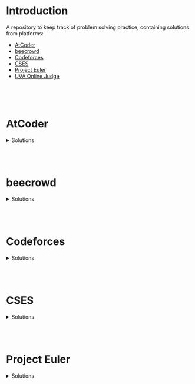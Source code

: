 # Introduction

A repository to keep track of problem solving practice, containing solutions from platforms:  


- [AtCoder](#atcoder)
- [beecrowd](#beecrowd)
- [Codeforces](#codeforces)
- [CSES](#cses)
- [Project Euler](#project-euler)
- [UVA Online Judge](#uva-online-judge)
</br>
</br>
</br>

# AtCoder

<details>
<Summary> Solutions </Summary>
</br>

<!---
|  | []() | [C++ (GCC 9.2.1)](./atcoder/.cpp) | `*00` |
    --->

| #   | Title   | Solution   | Points |
|:---:| :------ | :--------: |:-----:|
| 30 | [D - AABCC](https://atcoder.jp/contests/abc300/tasks/abc300_d) | [C++ (GCC 9.2.1)](./atcoder/abc300/D.cpp) | `*400` |
| 29 | [C - Cross](https://atcoder.jp/contests/abc300/tasks/abc300_c) | [C++ (GCC 9.2.1)](./atcoder/abc300/C.cpp) | `*300` |
| 28 | [B - Same Map in the RPG World](https://atcoder.jp/contests/abc300/tasks/abc300_b) | [C++ (GCC 9.2.1)](./atcoder/abc300/B.cpp) | `*200` |
| 27 | [A - N-choice question](https://atcoder.jp/contests/abc300/tasks/abc300_a) | [C++ (GCC 9.2.1)](./atcoder/abc300/A.cpp) | `*100` |
|  | [C - Good Sequence](https://atcoder.jp/contests/arc087/tasks/arc087_a) | [C++ (GCC 9.2.1)](./atcoder/.cpp) | `*300` |
|  | [B - Qualification Contest](https://atcoder.jp/contests/abc288/tasks/abc288_b) | [C++ (GCC 9.2.1)](./atcoder/.cpp) | `*200` |
|  | [A - Many A+B Problems](https://atcoder.jp/contests/abc288/tasks/abc288_a) | [C++ (GCC 9.2.1)](./atcoder/.cpp) | `*100` |
|  | [B - Postal Card](https://atcoder.jp/contests/abc287/tasks/abc287_b) | [C++ (GCC 9.2.1)](./atcoder/.cpp) | `*200` |
|  | [A - Majority](https://atcoder.jp/contests/abc287/tasks/abc287_a) | [C++ (GCC 9.2.1)](./atcoder/.cpp) | `*100` |
|  | [C - Squared Error](https://atcoder.jp/contests/abc194/tasks/abc194_c) | [C++ (GCC 9.2.1)](./atcoder/.cpp) | `*300` |
|  | [C - Unexpressed](https://atcoder.jp/contests/abc193/tasks/abc193_c) | [C++ (GCC 9.2.1)](./atcoder/.cpp) | `*300` |
|  | [C - Doubled](https://atcoder.jp/contests/abc196/tasks/abc196_c) | [C++ (GCC 9.2.1)](./atcoder/.cpp) | `*300` |
|  | [C - Long Sequence](https://atcoder.jp/contests/abc220/tasks/abc220_c) | [C++ (GCC 9.2.1)](./atcoder/.cpp) | `*300` |
|  | [B - Nuts](https://atcoder.jp/contests/abc204/tasks/abc204_b) | [C++ (GCC 9.2.1)](./atcoder/.cpp) | `*200` |
|  | [C - Swappable](https://atcoder.jp/contests/abc206/tasks/abc206_c) | [C++ (GCC 9.2.1)](./atcoder/.cpp) | `*300` |
|  | [B - Permutation Check](https://atcoder.jp/contests/abc205/tasks/abc205_b) | [C++ (GCC 9.2.1)](./atcoder/.cpp) | `*200` |
|  | [A - Find Multiple](https://atcoder.jp/contests/abc220/tasks/abc220_a) | [C++ (GCC 9.2.1)](./atcoder/.cpp) | `*100` |
|  | [D - Happy New Year 2023](https://atcoder.jp/contests/abc284/tasks/abc284_d) | [C++ (GCC 9.2.1)](./atcoder/.cpp) | `*400` |
|  | [B - Multi Test Cases](https://atcoder.jp/contests/abc284/tasks/abc284_b) | [C++ (GCC 9.2.1)](./atcoder/.cpp) | `*200` |
|  | [A - Sequence of Strings](https://atcoder.jp/contests/abc284/tasks/abc284_a) | [C++ (GCC 9.2.1)](./atcoder/.cpp) | `*100` |
|  | [C - String Delimiter](https://atcoder.jp/contests/abc282/tasks/abc282_c) | [C++ (GCC 9.2.1)](./atcoder/.cpp) | `*300` |
|  | [B - Let's Get a Perfect Score](https://atcoder.jp/contests/abc282/tasks/abc282_b) | [C++ (GCC 9.2.1)](./atcoder/.cpp) | `*200` |
|  | [A - Generalized ABC](https://atcoder.jp/contests/abc282/tasks/abc282_a) | [C++ (GCC 9.2.1)](./atcoder/.cpp) | `*100` |
|  | [B - LOOKUP](https://atcoder.jp/contests/abc279/tasks/abc279_b) | [C++ (GCC 9.2.1)](./atcoder/.cpp) | `*200` |
|  | [A - wwwvvvvvv](https://atcoder.jp/contests/abc279/tasks/abc279_a) | [C++ (GCC 9.2.1)](./atcoder/.cpp) | `*100` |
| 5 | [C - FF](https://atcoder.jp/contests/abc278/tasks/abc278_c) | [C++ (GCC 9.2.1)](./atcoder/abc278/C.cpp) | `*300` | 
| 4 | [B - Misjudge the Time](https://atcoder.jp/contests/abc278/tasks/abc278_b) | [C++ (GCC 9.2.1)](./atcoder/abc278/B.cpp) | `*200` |
| 3 | [A - Shift](https://atcoder.jp/contests/abc278/tasks/abc278_a) | [C++ (GCC 9.2.1)](./atcoder/abc278/A.cpp) | `*100` |
| 2 | [B - Playing Cards Validation](https://atcoder.jp/contests/abc277/tasks/abc277_b) | [C++ (GCC 9.2.1)](.atcoder/abc277/B.cpp) | `*200` |
| 1 | [A - ^{-1}](https://atcoder.jp/contests/abc277/tasks/abc277_a) | [C++ (GCC 9.2.1)](./atcoder/abc277/A.cpp) | `*100` |


</details>
</br>
</br>
</br>

# beecrowd

<details>
<Summary> Solutions </Summary>

| #   | Title   | Solution   | Submitted   |
|:---:| :------ | :--------: | :---------: |
| 1 | [](https://atcoder.jp/contests/abc/tasks/abc_) | [C++ (GCC 9.2.1)]() | |

<!---
| 1 | [](https://atcoder.jp/contests/abc/tasks/abc_) | [C++ (GCC 9.2.1)]() | |

1654 | [F - Sum Sum Max](https://atcoder.jp/contests/abc240/tasks/abc240_f) | [C++ (GCC 9.2.1)](./atcoder/abc240/F.cpp) | Mar/26/2022
    --->

</details>
</br>
</br>
</br>

# Codeforces

<details>
<Summary> Solutions </Summary>
</br>

<!---
|  | []() | [GNU C++17](./codeforces/) | `` |
    --->

| #   | Title   | Solution   | Tags |
|:---:| :------ | :--------: |:----:|
|  | [A - Almost Prime](https://codeforces.com/contest/26/problem/A) | [GNU C++17](./codeforces/) | `number theory` `*900` |
|  | [P13 - Lost rectangle](https://codeforces.com/group/yg7WhsFsAp/contest/419146/problem/P13) | [GNU C++17](./codeforces/) | `Gym` |
|  | [A - Cashier](https://codeforces.com/contest/1059/problem/A) | [GNU C++17](./codeforces/) | `implementation` `*1000` |
|  | [B - Petr and a Combination Lock](https://codeforces.com/contest/1097/problem/B) | [GNU C++17](./codeforces/) | `bitmasks` `brute force` `dp` `*1200` |
|  | [D - Same Differences](https://codeforces.com/contest/1520/problem/D) | [GNU C++17](./codeforces/) | `data structures` `hashing` `math` `*1200` |
|  | [A - Traveling Salesman Problem](https://codeforces.com/contest/1713/problem/A) | [GNU C++17](./codeforces/) | `geometry` `greedy` `implementation` `*800` |
|  | [A - TubeTube Feed](https://codeforces.com/contest/1822/problem/A) | [GNU C++17](./codeforces/) | `brute force` `implementation` `*800` |
|  | [C - Almost Increasing Subsequence](https://codeforces.com/contest/1818/problem/C) | [GNU C++17](./codeforces/) | `binary search` `dp` `greedy` `*1500` |
|  | [B - Indivisible](https://codeforces.com/contest/1818/problem/B) | [GNU C++17](./codeforces/) | `constructive algorithms` `*900` |
|  | [A - Politics](https://codeforces.com/contest/1818/problem/A) | [GNU C++17](./codeforces/) | `greedy` `implementation` `*800` |
|  | [A - Plus One on the Subset](https://codeforces.com/contest/1624/problem/A) | [GNU C++17](./codeforces/) | `math` `*800` |
|  | [C - Strongly Composite](https://codeforces.com/contest/1823/problem/C) | [GNU C++17](./codeforces/) | `greedy` `math` `number theory` `*1300` |
|  | [B - Sort with Step](https://codeforces.com/contest/1823/problem/B) | [GNU C++17](./codeforces/) | `brute force` `math` `sortings` `*900` |
|  | [A - A-characteristic](https://codeforces.com/contest/1823/problem/A) | [GNU C++17](./codeforces/) | `combinatorics` `constructive algorithms` `math` `*800` |
|  | [C - Wrong Addition](https://codeforces.com/contest/1619/problem/C) | [GNU C++17](./codeforces/) | `implementation` `*1200` |
|  | [D - Multiset](https://codeforces.com/contest/1354/problem/D) | [GNU C++17](./codeforces/) | `binary search` `data structures` `*1900` |
|  | [A - Greg and Array](https://codeforces.com/contest/295/problem/A) | [GNU C++17](./codeforces/) | `data structures` `implementation` `*1400` |
|  | [F1 - Guess the K-th Zero (Easy version)](https://codeforces.com/contest/1520/problem/F1) | [GNU C++17](./codeforces/) | `binary search` `interactive` `*1600` |
|  | [C - Cellular Network](https://codeforces.com/contest/702/problem/C) | [GNU C++17](./codeforces/) | `binary search` `implementation` `two pointers` `*1500` |
| * | [A - Is It a Cat?](https://codeforces.com/contest/1800/problem/A) | [GNU C++17](./codeforces/) | `implementation` `strings` '*00' |
|  | [B - Lost Numbers](https://codeforces.com/contest/1167/problem/B) | [GNU C++17](./codeforces/) | `brute force` `divide and conquer` `interactive` `math` `*1400` |
|  | [B - Asterisk-Minor Template](https://codeforces.com/contest/1796/problem/B) | [GNU C++17](./codeforces/) | `implementation` `strings` `*1000` |
|  | [A - Typical Interview Problem](https://codeforces.com/contest/1796/problem/A) | [GNU C++17](./codeforces/) | `brute force` `implementation` `strings` `*800` |
| * | [B - Equalize by Divide](https://codeforces.com/contest/1799/problem/B) | [GNU C++17](./codeforces/) | `brute force` `constructive algorithms` `greedy` `math` `*00` |
| * | [A - Recent Actions](https://codeforces.com/contest/1799/problem/A) | [GNU C++17](./codeforces/) | `data structures` `greedy` `implementation` `math` `*00` |
|  | [E - Binary Inversions](https://codeforces.com/contest/1760/problem/E) | [GNU C++17](./codeforces/) | `data structures` `greedy` `math` `*1100` |
|  | [B - Ideal Point](https://codeforces.com/contest/1795/problem/B) | [GNU C++17](./codeforces/) | `brute force` `geometry` `greedy` `*900` |
|  | [A - Two Towers](https://codeforces.com/contest/1795/problem/A) | [GNU C++17](./codeforces/) | `brute force` `implementation` `strings` `*800` |
|  | [C - Powers Of Two](https://codeforces.com/contest/1095/problem/C) | [GNU C++17](./codeforces/) | `bitmasks` `greedy` `*1400` |
|  | [D - Challenging Valleys](https://codeforces.com/contest/1760/problem/D) | [GNU C++17](./codeforces/) | `implementation` `two pointers` `*1000` |
|  | [B - BAN BAN](https://codeforces.com/contest/1747/problem/B) | [GNU C++17](./codeforces/) | `constructive algorithms` `*900` |
|  | [D - Coprime](https://codeforces.com/contest/1742/problem/D) | [GNU C++17](./codeforces/) | `brute force` `greedy` `number theory` `*1100` |
|  | [A - Tom Riddle's Diary](https://codeforces.com/contest/855/problem/A) | [GNU C++17](./codeforces/) | `brute force` `implementation` `strings` `*800` |
|  | [C - Boxes Packing](https://codeforces.com/contest/903/problem/C) | [GNU C++17](./codeforces/) | `greedy` `*1200` |
|  | [B - Radio Station](https://codeforces.com/contest/918/problem/B) | [GNU C++17](./codeforces/) | `implementation` `strings` `*900` |
|  | [B - String LCM](https://codeforces.com/contest/1473/problem/B) | [GNU C++17](./codeforces/) | `brute force` `math` `number theory` `strings` `*1000` |
|  | [C - Minimum Extraction](https://codeforces.com/contest/1607/problem/C) | [GNU C++17](./codeforces/) | `brute force` `sortings` `*1000` |
|  | [B - Berland Music](https://codeforces.com/contest/1622/problem/B) | [GNU C++17](./codeforces/) | `data structures` `greedy` `math` `sortings` `*1000` |
|  | [B - Absent Remainder](https://codeforces.com/contest/1613/problem/B) | [GNU C++17](./codeforces/) | `greedy` `implementation` `sortings` `*1000`|
|  | [B - Maximum Cost Deletion](https://codeforces.com/contest/1550/problem/B) | [GNU C++17](./codeforces/) | `greedy` math` `*1000` |
|  | [A - K-divisible Sum](https://codeforces.com/contest/1476/problem/A) | [GNU C++17](./codeforces/) | `binary search` `constructive algorithms` `greedy` `math` `*1000` |
|  | [B - Sum of Two Numbers](https://codeforces.com/contest/1788/problem/B) | [GNU C++17](./codeforces/) | `constructive algorithms` `greedy` `implementation` `math` `probabilities` `*1100` |
|  | [A - One and Two](https://codeforces.com/contest/1788/problem/A) | [GNU C++17](./codeforces/) | `brute force` `implementation` `math` `*800` |
|  | [C - Not Adjacent Matrix](https://codeforces.com/contest/1520/problem/C) | [GNU C++17](./codeforces/) | `constructive algorithms` `*1000` |
|  | [B - Stand-up Comedian](https://codeforces.com/contest/1792/problem/B) | [GNU C++17](./codeforces/) | `greedy` `math` `*1200` |
|  | [C - Hamiltonian Wall](https://codeforces.com/contest/1766/problem/C) | [GNU C++17](./codeforces/) | `dp` `implementation` `*1300` |
|  | [B - Vanya and Lanterns](https://codeforces.com/contest/492/problem/B) | [GNU C++17](./codeforces/) | `binary search` `implementation` `math` `sortings` `*1200` |
| * | [A1 - Non-alternating Deck (easy version)](https://codeforces.com/contest/1786/problem/A1) | [GNU C++17](./codeforces/) | `implementation` `*00` |
|  | [A - Puzzles](https://codeforces.com/contest/337/problem/A) | [GNU C++17](./codeforces/) | `greedy` `*900` |
|  | [F - Range Update Point Query](https://codeforces.com/contest/1791/problem/F) | [GNU C++17](./codeforces/) | `binary search` `brute force` `data structures` `*1500` |
|  | [E - Negatives and Positives](https://codeforces.com/contest/1791/problem/E) | [GNU C++17](./codeforces/) | `dp` `greedy` `sortings` `*1100` |
|  | [D - Distinct Split](https://codeforces.com/contest/1791/problem/D) | [GNU C++17](./codeforces/) | `brute force` `greedy` `strings` `*1000` |
|  | [C - Prepend and Append](https://codeforces.com/contest/1791/problem/C) | [GNU C++17](./codeforces/) | `implementation` `two pointers` `*800` |
|  | [B - Following Directions](https://codeforces.com/contest/1791/problem/B) | [GNU C++17](./codeforces/) | `geometry` `implementation` `*800` |
|  | [A - Codeforces Checking](https://codeforces.com/contest/1791/problem/A) | [GNU C++17](./codeforces/) | `implementation` `strings` `*800` |
| * | [B - The Forbidden Permutation](https://codeforces.com/contest/1778/problem/B) | [GNU C++17](./codeforces/) | `greedy` `math` `*00` |
| * | [A - Flip Flop Sum](https://codeforces.com/contest/1778/problem/A) | [GNU C++17](./codeforces/) | `greedy` `implementation` `*00` |
|  | [C - Registration System](https://codeforces.com/contest/4/problem/C) | [GNU C++17](./codeforces/) | `data structures` `hashing` `implementation` `*1300` |
|  | [B - Kayaking](https://codeforces.com/contest/863/problem/B) | [GNU C++17](./codeforces/) | `brute force` `greedy` `sortings` `*1500` |
| * | [B - Emordnilap](https://codeforces.com/contest/1777/problem/B) | [GNU C++17](./codeforces/) | `greedy` `math` `*00` |
| * | [A - Everybody Likes Good Arrays!](https://codeforces.com/contest/1777/problem/A) | [GNU C++17](./codeforces/) | `greedy` `implementation` `math` `*00` |
|  | [A - IQ test](https://codeforces.com/contest/25/problem/A) | [GNU C++17](./codeforces/) | `brute force` `*1300` |
|  | [A2 - Gardener and the Capybaras (hard version)](https://codeforces.com/contest/1775/problem/A2) | [GNU C++17](./codeforces/) | `constructive algorithms` `greedy` `*900` |
|  | [A - Nastia and Nearly Good Numbers](https://codeforces.com/contest/1521/problem/A) | [GNU C++17](./codeforces/) | `constructive algorithms` `math` `number theory` `*1000` |
|  | [C - Board Moves](https://codeforces.com/contest/1353/problem/C) | [GNU C++17](./codeforces/) | `math` `*1000` |
|  | [B - Matrix of Differences](https://codeforces.com/contest/1783/problem/B) | [GNU C++17](./codeforces/) | `constructive algorithms` `math` `*1100` |
|  | [A - Make it Beautiful](https://codeforces.com/contest/1783/problem/A) | [GNU C++17](./codeforces/) | `constructive algorithms` `math` `sortings` `*800` |
|  | [B - MKnez's ConstructiveForces Task](https://codeforces.com/contest/1779/problem/B) | [GNU C++17](./codeforces/) | `constructive algorithms` `math` `*900` |
|  | [A - Hall of Fame](https://codeforces.com/contest/1779/problem/A) | [GNU C++17](./codeforces/) | `constructive algorithms` `greedy` `strings` `*800` |
|  | [C - Save the Magazines](https://codeforces.com/contest/1743/problem/C) | [GNU C++17](./codeforces/) | `constructive algorithms` `dp` `greedy` `*1100` |
|  | [B - Best Permutation](https://codeforces.com/contest/1728/problem/B) | [GNU C++17](./codeforces/) | `constructive algorithms` `greedy` `*800` |
|  | [A - Colored Balls: Revisited](https://codeforces.com/contest/1728/problem/A) | [GNU C++17](./codeforces/) | `brute force` `greedy` `implementation` `sortings` `*800` |
|  | [B - Block Towers](https://codeforces.com/contest/1767/problem/B) | [GNU C++17](./codeforces/) | `data structures` `greedy` `sortings` `*800` |
|  | [A - Cut the Triangle](https://codeforces.com/contest/1767/problem/A) | [GNU C++17](./codeforces/) | `implementation` `*800` |
|  | [B - Queries on a String](https://codeforces.com/contest/598/problem/B) | [GNU C++17](./codeforces/) | `implementation` `strings` `*1300` |
|  | [A - Divide and Conquer](https://codeforces.com/contest/1762/problem/A) | [GNU C++17](./codeforces/) | `greedy` `math` `number theory` `*800` |
|  | [A - Tricky Sum](https://codeforces.com/contest/598/problem/A) | [GNU C++17](./codeforces/) | `math` `*900` |
|  | [A - Arpa’s hard exam and Mehrdad’s naive cheat](https://codeforces.com/contest/742/problem/A) | [GNU C++17](./codeforces/) | `implementation` `math` `number theory` `*1000` |
|  | [B - Notepad#](https://codeforces.com/contest/1766/problem/B) | [GNU C++17](./codeforces/) | `implementation` `*1000` |
|  | [A - Extremely Round](https://codeforces.com/contest/1766/problem/A) | [GNU C++17](./codeforces/) | `brute force` `implementation` `*800` |
|  | [A - Hossam and Combinatorics](https://codeforces.com/contest/1771/problem/A) | [GNU C++17](./codeforces/) | `combinatorics` `math` `sortings` `*900` |
|  | [A - The number of positions](https://codeforces.com/contest/124/problem/A) | [GNU C++17](./codeforces/) | `math` `*1000` |
|  | [B - Lecture]() | [GNU C++17](./codeforces/) | `implementation` `strings` `*1000` |
|  | [A - Multiplication Table](https://codeforces.com/contest/577/problem/A) | [GNU C++17](./codeforces/) | `implementation` `number theory` `*1000` |
|  | [A - Road To Zero](https://codeforces.com/contest/1342/problem/A) | [GNU C++17](./codeforces/) | `greedy` `math` `*1000` |
|  | [C - Division by Two and Permutation](https://codeforces.com/contest/1624/problem/C) | [GNU C++17](./codeforces/) | `constructive algorithms` `flows` `graph matchings` `greedy` `math` `*1100` |
|  | [B - Minor Reduction](https://codeforces.com/contest/1626/problem/B) | [GNU C++17](./codeforces/) | `greedy` `strings` `*1100` |
|  | [C - Pair Programming](https://codeforces.com/contest/1547/problem/C) | [GNU C++17](./codeforces/) | `greedy` `two pointers` `*1100` |
|  | [B - Moamen and k-subarrays](https://codeforces.com/contest/1557/problem/B) | [GNU C++17](./codeforces/) | `greedy` `sortings` `*1100` |
|  | [C - Alphabetic Removals](https://codeforces.com/contest/999/problem/C) | [GNU C++17](./codeforces/) | `implementation` `*1200` |
|  | [A - Cheap Travel](https://codeforces.com/contest/466/problem/A) | [GNU C++17](./codeforces/) | `implementation` `*1200` |
|  | [A - Reachable Numbers](https://codeforces.com/contest/1157/problem/A) | [GNU C++17](./codeforces/) | `implementation` `*800` |
|  | [A - Important Exam](https://codeforces.com/contest/1201/problem/A) | [GNU C++17](./codeforces/) | `implementation` `strings` `*900` |
|  | [B - Fedor and New Game](https://codeforces.com/contest/467/problem/B) | [GNU C++17](./codeforces/) | `bitmasks` `brute force` `constructive algorithms` `implementation` `*1100` |
|  | [A - XOR Mixup](https://codeforces.com/contest/1698/problem/A) | [GNU C++17](./codeforces/) | `bitmasks` `brute force` `*800` |
|  | [A - And Then There Were K](https://codeforces.com/contest/1527/problem/A) | [GNU C++17](./codeforces/) | `bitmasks` `*800` |
|  | [A - Dreamoon and Stairs](https://codeforces.com/contest/476/problem/A) | [GNU C++17](./codeforces/) | `implementation` `math` `*1000` |
|  | [B - Doremy's Perfect Math Class](https://codeforces.com/contest/1764/problem/B) | [GNU C++17](./codeforces/) | `math` `number theory` `*900` |
|  | [A - Doremy's Paint](https://codeforces.com/contest/1764/problem/A) | [GNU C++17](./codeforces/) | `greedy` `*800` |
|  | [B - XOR = Average](https://codeforces.com/contest/1758/problem/B) | [GNU C++17](./codeforces/) | `constructive algorithms` `*900` |
|  | [A - SSeeeeiinngg DDoouubbllee](https://codeforces.com/contest/1758/problem/A) | [GNU C++17](./codeforces/) | `constructive algorithms` `strings` `*800` |
|  | [B - GCD Problem](https://codeforces.com/contest/1617/problem/B) | [GNU C++17](./codeforces/) | `brute force` `constructive algorithms` `math` `number theory` `*900` |
|  | [B - Array Recovery](https://codeforces.com/contest/1739/problem/B) | [GNU C++17](./codeforces/) | `constructive algorithms` `greedy` `math` `*1100` |
|  | [C - Advantage](https://codeforces.com/contest/1760/problem/C) | [GNU C++17](./codeforces/) | `data structures` `implementation` `sortings` `*800` |
|  | [B - Atilla's Favorite Problem](https://codeforces.com/contest/1760/problem/B) | [GNU C++17](./codeforces/) | `greedy` `implementation` `strings` `*800` |
|  | [A - Medium Number](https://codeforces.com/contest/1760/problem/A) | [GNU C++17](./codeforces/) | `implementation` `sortings` `*800` |
|  | [A - Two Permutations](https://codeforces.com/contest/1761/problem/A) | [GNU C++17](./codeforces/) | `brute force` `constructive algorithms` `*800` |
|  | [B - Elimination of a Ring](https://codeforces.com/contest/1761/problem/B) | [GNU C++17](./codeforces/) | `constructive algorithms` `greedy` `implementation` `*1000` |
|  | [B - Lost Permutation](https://codeforces.com/contest/1759/problem/B) | [GNU C++17](./codeforces/) | `math` `*800` |
|  | [A - Yes-Yes?](https://codeforces.com/contest/1759/problem/A) | [GNU C++17](./codeforces/) | `implementation` `strings` `*800` |
|  | [C - Move Brackets](https://codeforces.com/contest/1374/problem/C) | [GNU C++17](./codeforces/) | `greedy` `strings` `*800` |
|  | [A - Olesya and Rodion](https://codeforces.com/contest/584/problem/A) | [GNU C++17](./codeforces/) | `math` `*1000` |
|  | [A - Football](https://codeforces.com/contest/43/problem/A) | [GNU C++17](./codeforces/) | `strings` `*1000` |
|  | [A - New Year Candles](https://codeforces.com/contest/379/problem/A) | [GNU C++17](./codeforces/) | `implementation` `*1000` |
|  | [A - Knapsack](https://codeforces.com/contest/1446/problem/A) | [GNU C++17](./codeforces/) | `constructive algorithms` `greedy` `sortings` `*1300` |
|  | [A - The Ultimate Square](https://codeforces.com/contest/1748/problem/A) | [GNU C++17](./codeforces/) | `math` `*800` |
|  | [B - Phoenix and Puzzle](https://codeforces.com/contest/1515/problem/B) | [GNU C++17](./codeforces/) | `brute force` `geometry` `math` `number theory` `*1000` |
|  | [B - Maximum Substring](https://codeforces.com/contest/1750/problem/B) | [GNU C++17](./codeforces/) | `brute force` `greedy` `implementation` `*800` |
|  | [A - Indirect Sort](https://codeforces.com/contest/1750/problem/A) | [GNU C++17](./codeforces/) | `constructive algorithms` `implementation` `math` `*800` |
|  | [A - Two Groups](https://codeforces.com/contest/1747/problem/A) | [GNU C++17](./codeforces/) | `constructive algorithms` `greedy` `*800` |
|  | [A - New Year Transportation](https://codeforces.com/contest/500/problem/A) | [GNU C++17](./codeforces/) | `dfs and similar` `graphs` `implementation` `*1000` |
|  | [A - I_love_\%username\%](https://codeforces.com/contest/155/problem/A) | [GNU C++17](./codeforces/) | `brute force` `*800` |
|  | [A - Lights Out](https://codeforces.com/contest/275/problem/A) | [GNU C++17](./codeforces/) | `implementation` `*900` |
|  | [A - Raising Bacteria](https://codeforces.com/contest/579/problem/A) | [GNU C++17](./codeforces/) | `bitmasks` `*1000` | 
|  | [B - Xenia and Ringroad](https://codeforces.com/contest/339/problem/B) | [GNU C++17](./codeforces/) | `implementation` `*1000` |
|  | [B - Ilya and Queries](https://codeforces.com/contest/313/problem/B) | [GNU C++17](./codeforces/) | `dp` `implementation` `*1100` |
|  | [A - Perfect Permutation](https://codeforces.com/contest/233/problem/A) | [GNU C++17](./codeforces/) | `implementation` `math` `*800` |
|  | [A - Cupboards](https://codeforces.com/contest/248/problem/A) | [GNU C++17](./codeforces/) | `implementation` `*800` |
|  | [A - Panoramix's Prediction](https://codeforces.com/contest/80/problem/A) | [GNU C++17](./codeforces/) | `brute force` `*800` |
|  | [B - Borze](https://codeforces.com/contest/32/problem/B) | [GNU C++17](./codeforces/) | `expression parsing` `implementation` `*800` |
|  | [A - Dragons](https://codeforces.com/contest/230/problem/A) | [GNU C++17](./codeforces/) | `greedy` `sortings` `*1000` |
|  | [A - Dubstep](https://codeforces.com/contest/208/problem/A) | [GNU C++17](./codeforces/) | `strings` `*900` |
|  | [A - Kefa and First Steps](https://codeforces.com/contest/580/problem/A) | [GNU C++17](./codeforces/) | `brute force` `dp` `implementation` `*900` |
|  | [A - Laptops](https://codeforces.com/contest/456/problem/A) | [GNU C++17](./codeforces/) | `sortings` `*1100` |
|  | [A - cAPS lOCK](https://codeforces.com/contest/131/problem/A) | [GNU C++17](./codeforces/) | `implementation` `strings` `*1000` |
|  | [A - Fancy Fence](https://codeforces.com/contest/270/problem/A) | [GNU C++17](./codeforces/) | `geometry` `implementation` `math` `*1100` |
| 91 | [A - Expression](https://codeforces.com/contest/479/problem/A) | [GNU C++17](./codeforces/479/A.cpp) | `brute force` `math` `*1000` |
| 90 | [B - Death's Blessing](https://codeforces.com/contest/1749/problem/B) | [GNU C++17](./codeforces/1749/B.cpp) | `greedy` `*900` |
| 89 | [A - Cowardly Rooks](https://codeforces.com/contest/1749/problem/A) | [GNU C++17](./codeforces/1749/A.cpp) | `greedy` `implementation` `*800` |
| 88 | [A - Lucky Division](https://codeforces.com/contest/122/problem/A) | [GNU C++17](./codeforces/122/A.cpp) | `brute force` `number theory` `*1000` |
| 87 | [A - Minimum Difficulty](https://codeforces.com/contest/496/problem/A) | [GNU C++17](./codeforces/496/A.cpp) | `brute force` `implementation` `math` `*900` |
| 86 | [B - Permutation Value](https://codeforces.com/contest/1743/problem/B) | [GNU C++17](./codeforces/1743/B.cpp) | `constructive algorithms` `greedy` `*800` |
| 85 | [A - Password](https://codeforces.com/contest/1743/problem/A) | [GNU C++17](./codeforces/1743/A.cpp) | `brute force` `combinatorics` `implementation` `math` `*800` |
| 84 | [A - Amusing Joke](https://codeforces.com/contest/141/problem/A) | [GNU C++17](./codeforces/141/A.cpp) | `implementation` `sortings` `strings` `*800` |
| 83 | [A - Chat room](https://codeforces.com/contest/58/problem/A) | [GNU C++17](./codeforces/58/A.cpp) | `greedy` `strings` `*1000` |
| 82 | [B - Even-Odd Increments](https://codeforces.com/contest/1744/problem/B) | [GNU C++17](./codeforces/1744/B.cpp) | `implementation` `math` `*800` |
| 81 | [A - Number Replacement](https://codeforces.com/contest/1744/problem/A) | [GNU C++17](./codeforces/1744/A.cpp) | `greedy` `implementation` `*800` |
| 80 | [B - Rebellion](https://codeforces.com/contest/1746/problem/B) | [GNU C++17](./codeforces/1746/B.cpp) | `constructive algorithms` `greedy` `two pointers` `*800` |
| 79 | [A - Maxmina](https://codeforces.com/contest/1746/problem/A) | [GNU C++17](./codeforces/1746/A.cpp) | `constructive algorithms` `greedy` `*800` |
| 78 | [A - Even Odds](https://codeforces.com/contest/318/problem/A) | [GNU C++17](./codeforces/318/A.cpp) | `math` `*900` |
| 77 | [A - Anton and Polyhedrons](https://codeforces.com/contest/785/problem/A) | [GNU C++17](./codeforces/785/A.cpp) | `implementation` `strings` `*800` |
| 76 | [C - Stripes](https://codeforces.com/contest/1742/problem/C) | [GNU C++17](./codeforces/1742/C.cpp) | `implementation` `*900` |
| 75 | [B - Increasing](https://codeforces.com/contest/1742/problem/B) | [GNU C++17](./codeforces/1742/B.cpp) | `greedy` `implementation` `sortings` `*800` |
| 74 | [A - Sum](https://codeforces.com/contest/1742/problem/A) | [GNU C++17](./codeforces/1742/A.cpp) | `implementation` `*800` |
| 73 | [B - Fence](https://codeforces.com/contest/363/problem/B) | [GNU C++17](./codeforces/363/B.cpp) | `brute force` `dp` `*1100` |
| 72 | [A - Young Physicist](https://codeforces.com/contest/69/problem/A) | [GNU C++17](./codeforces/69/A.cpp) | `implementation` `math` `*1000` |
| 71 | [A - HQ9+](https://codeforces.com/contest/133/problem/A) | [GNU C++17](./codeforces/133/A.cpp) | `implementation` `*900` |
| 70 | [B - Interesting drink](https://codeforces.com/contest/706/problem/B) | [GNU C++17](./codeforces/706/B.cpp) | `binary search` `dp` `implementation` `*1100` |
| 69 | [B - Funny Permutation](https://codeforces.com/contest/1741/problem/B) | [GNU C++17](./codeforces/1741/B.cpp) | `constructive algorithms` `math` `*800` |
| 68 | [A - Compare T-Shirt Sizes](https://codeforces.com/contest/1741/problem/A) | [GNU C++17](./codeforces/1741/A.cpp) | `implementation` `strings` `*800` |
| 67 | [A - String Task](https://codeforces.com/contest/118/problem/A) | [GNU C++17](./codeforces/118/A.cpp) | `implementation` `strings` `*1000` |
| 66 | [A - Twins](https://codeforces.com/contest/160/problem/A) | [GNU C++17](./codeforces/160/A.cpp) | `greedy` `sortings` `*900` |
| 65 | [A - Theatre Square](https://codeforces.com/contest/1/problem/A) | [GNU C++17](./codeforces/1/A.cpp) | `math` `*1000` |
| 64 | [A - Chewbaсca and Number](https://codeforces.com/contest/514/problem/A) | [GNU C++17](./codeforces/514/A.cpp) | `greedy` `implementation` `*1200` |
| 63 | [A - Hit the Lottery](https://codeforces.com/contest/996/problem/A) | [GNU C++17](./codeforces/996/A.cpp) | `dp` `greedy` `*800` |
| 62 | [B - Taxi](https://codeforces.com/contest/158/problem/B) | [GNU C++17](./codeforces/158/B.cpp) | `*special problem` `greedy` `implementation` `*1100` |
| 61 | [A - Football](https://codeforces.com/contest/96/problem/A) | [GNU C++17](./codeforces/96/A.cpp) | `implementation` `strings` `*900` |
| 60 | [A - Insomnia cure](https://codeforces.com/contest/148/problem/A) | [GNU C++17](./codeforces/148/A.cpp) | `constructive algorithms` `implementation` `math` `*800` |
| 59 | [A - Pangram](https://codeforces.com/contest/520/problem/A) | [GNU C++17](./codeforces/520/A.cpp) | `implementation` `strings` `*800` |
| 58 | [A - Divisibility Problem](https://codeforces.com/contest/1328/problem/A) | [GNU C++17](./codeforces/1328/A.cpp) | `math` `*800` |
| 57 | [A - Arrival of the General](https://codeforces.com/contest/144/problem/A) | [GNU C++17](./codeforces/144/A.cpp) | `implementation` `*800` |
| 56 | [A - I Wanna Be the Guy](https://codeforces.com/contest/469/problem/A) | [GNU C++17](./codeforces/469/A.cpp) | `greedy` `implementation` `*800` |
| 55 | [A - Hulk](https://codeforces.com/contest/705/problem/A) | [GNU C++17](./codeforces/705/A.cpp) | `implementation` `*800` |
| 54 | [A - Ultra-Fast Mathematician](https://codeforces.com/contest/61/problem/A) | [GNU C++17](./codeforces/61/A.cpp) | `implementation` `*800` |
| 53 | [A - Calculating Function](https://codeforces.com/contest/486/problem/A) | [GNU C++17](./codeforces/486/A.cpp) | `implementation` `math` `*800` |
| 52 | [B - Drinks](https://codeforces.com/contest/200/problem/B) | [GNU C++17](./codeforces/200/B.cpp) | `implementation` `math` `*800` |
| 51 | [A - Presents](https://codeforces.com/contest/136/problem/A) | [GNU C++17](./codeforces/136/A.cpp) | `implementation` `*800` |
| 50 | [A - In Search of an Easy Problem](https://codeforces.com/contest/1030/problem/A) | [GNU C++17](./codeforces/1030/A.cpp) | `implementation` `*800` |
| 49 | [A - George and Accommodation](https://codeforces.com/contest/467/problem/A) | [GNU C++17](./codeforces/467/A.cpp) | `implementation` `*800` |
| 48 | [A - Beautiful Year](https://codeforces.com/contest/271/problem/A) | [GNU C++17](./codeforces/271/A.cpp) | `brute force` `*800` |
| 47 | [A - Translation](https://codeforces.com/contest/41/problem/A) | [GNU C++17](./codeforces/41/A.cpp) | `implementation` `strings` `*800` |
| 46 | [B - Queue at the School](https://codeforces.com/contest/266/problem/B) | [GNU C++17](./codeforces/266/B.cpp) | `constructive algorithms` `graph` `matchings` `implementation` `shortest paths` `*800` |
| 45 | [A - Tram](https://codeforces.com/contest/116/problem/A) | [GNU C++17](./codeforces/116/A.cpp) | `implementation` `*800` |
| 44 | [A - Nearly Lucky Number](https://codeforces.com/contest/110/problem/A) | [GNU C++17](./codeforces/110/A.cpp) | `implementation` `*800` |
| 43 | [A - Wrong Subtraction](https://codeforces.com/contest/977/problem/A) | [GNU C++17](./codeforces/977/A.cpp) | `implementation` `*800` |
| 42 | [A - Elephant](https://codeforces.com/contest/617/problem/A) | [GNU C++17](./codeforces/617/A.cpp) | `math` `*800` |
| 41 | [A - Soldier and Bananas](https://codeforces.com/contest/546/problem/A) | [GNU C++17](./codeforces/546/A.cpp) | `brute force` `implementation` `math` `*800` |
| 40 | [A - Word Capitalization](https://codeforces.com/contest/281/problem/A) | [GNU C++17](./codeforces/281/A.cpp) | `implementation` `strings` `*800` |
| 39 | [A - Bit++](https://codeforces.com/contest/282/problem/A) | [GNU C++17](./codeforces/282/A.cpp) | `implementation` `*800` |
| 38 | [A - Domino piling](https://codeforces.com/contest/50/problem/A) | [GNU C++17](./codeforces/50/A.cpp) | `greedy` `math` `*800` |
| 37 | [A - Next Round](https://codeforces.com/contest/158/problem/A) | [GNU C++17](./codeforces/158/A.cpp) | `*special problem` `implementation` `*800` |
| 36 | [A - Watermelon](https://codeforces.com/contest/4/problem/A) | [GNU C++17](./codeforces/4/A.cpp) | `brute force` `math` `*800` |
| 35 | [A - Immobile Knight](https://codeforces.com/contest/1739/problem/A) | [GNU C++17](./codeforces/1739/A.cpp) | `implementation` `*800` |
| 34 | [A - Select Three Sticks](https://codeforces.com/contest/1734/problem/A) | [GNU C++17](./codeforces/1734/A.cpp) | `brute force` `greedy` `sortings` `*800` |
| 33 | [A - New Password](https://codeforces.com/contest/770/problem/A) | [GNU C++17](./codeforces/770/A.cpp) | `*special problem` `implementation` `*800` |
| 32 | [A - Team Olympiad](https://codeforces.com/contest/490/problem/A) | [GNU C++17](./codeforces/490/A.cpp) | `greedy` `implementation` sortings` `*800` |
| 31 | [A - Helpful Maths](https://codeforces.com/contest/339/problem/A) | [GNU C++17](./codeforces/339/A.cpp) | `greedy` `implementation` `sortings` `strings` `*800` |
| 30 | [A - Free Ice Cream](https://codeforces.com/contest/686/problem/A) | [GNU C++17](./codeforces/686/A.cpp) | `constructive algorithms` `implementation` `*800` |
| 29 | [A - Way Too Long Words](https://codeforces.com/contest/71/problem/A) | [GNU C++17](./codeforces/71/A.cpp) | `strings` `*800` |
| 28 | [A - Anton and Letters](https://codeforces.com/contest/443/problem/A) | [GNU C++17](./codeforces/443/A.cpp) | `constructive algorithms` `implementation` `*800` |
| 27 | [A - Pasha and Stick](https://codeforces.com/contest/610/problem/A) | [GNU C++17](./codeforces/610/A.cpp) | `combinatorics` `math` `*1000` |
| 26 | [A - Carrot Cakes](https://codeforces.com/contest/799/problem/A) | [GNU C++17](./codeforces/799/A.cpp) | `brute force` `implementation` `*1100` |
| 25 | [A - Juicer](https://codeforces.com/contest/709/problem/A) | [GNU C++17](./codeforces/709/A.cpp) | `implementation` `*900` |
| 24 | [A - Shaass and Oskols](https://codeforces.com/contest/294/problem/A) | [GNU C++17](./codeforces/294/A.cpp) | `implementation` `math` `*800` |
| 23 | [A - Die Roll](https://codeforces.com/contest/9/problem/A) | [GNU C++17](./codeforces/9/A.cpp) | `math` `probabilities` `*800` |
| 22 | [B - Colourblindness](https://codeforces.com/contest/1722/problem/B) | [GNU C++17](./codeforces/1722/B.cpp) | `implementation` `*800` |
| 21 | [A - Spell Check](https://codeforces.com/contest/1722/problem/A) | [GNU C++17](./codeforces/1722/A.cpp) | `implementation` `*800` |
| 20 | [A - Colorful Stones (Simplified Edition)](https://codeforces.com/contest/265/problem/A) | [GNU C++17](./codeforces/265/A.cpp) | `implementation` `*800` |
| 19 | [A - Is your horseshoe on the other hoof?](https://codeforces.com/contest/228/problem/A) | [GNU C++17](./codeforces/228/A.cpp) | `implementation` `*800` |
| 18 | [A - Buy a Shovel](https://codeforces.com/contest/732/problem/A) | [GNU C++17](./codeforces/732/A.cpp) | `brute force` `constructive algorithms` `implementation` `math` `*800` |
| 17 | [A - Sereja and Dima](https://codeforces.com/contest/381/problem/A) | [GNU C++17](./codeforces/381/A.cpp) | `greedy` `implementation` `two pointers` `*800` |
| 16 | [A - Night at the Museum](https://codeforces.com/contest/731/problem/A) | [GNU C++17](./codeforces/731/A.cpp) | `implementation` `strings` `*800` |
| 15 | [A - Games](https://codeforces.com/contest/268/problem/A) | [GNU C++17](./codeforces/268/A.cpp) | `brute force` `*800` |
| 14 | [A - Black Square](https://codeforces.com/contest/431/problem/A) | [GNU C++17](./codeforces/431/A.cpp) | `implementation` `*800` |
| 13 | [A - Police Recruits](https://codeforces.com/contest/427/problem/A) | [GNU C++17](./codeforces/427/A.cpp) | `implementation` `*800` |
| 12 | [A - Stones on the Table](https://codeforces.com/contest/266/problem/A) | [GNU C++17](./codeforces/266/A.cpp) | `implementation` `*800` |
| 11 | [A - Magnets](https://codeforces.com/contest/344/problem/A) | [GNU C++17](./codeforces/344/A.cpp) | `implementation` `*800` |
| 10 | [A - Word](https://codeforces.com/contest/59/problem/A) | [GNU C++17](./codeforces/59/A.cpp) | `implementation` `strings` `*800` | 
| 9 | [A - Boy or Girl](https://codeforces.com/contest/236/problem/A) | [GNU C++17](./codeforces/236/A.cpp) | `brute force` `implementation` `strings` `*800` |
| 8 | [A - Petya and Strings](https://codeforces.com/contest/112/problem/A) | [GNU C++17](./codeforces/112/A.cpp) | `implementation` `strings` `*800` |
| 7 | [A - Gravity Flip](https://codeforces.com/contest/405/problem/A) | [GNU C++17](./codeforces/405/A.cpp) | `greedy` `implementation` `sortings` `*900` |
| 6 | [A - Crossmarket](https://codeforces.com/contest/1715/problem/A) | [GNU C++17](./codeforces/1715/A.cpp) | `constructive algorithms` `greedy` `math` `*800` |
| 5 | [A - Beautiful Matrix](https://codeforces.com/contest/263/problem/A) | [GNU C++17](./codeforces/263/A.cpp) | `implementation` `*800` |
| 4 | [A - Team](https://codeforces.com/contest/231/problem/A) | [GNU C++17](./codeforces/231/A.cpp) | `brute force` `greedy` `*800` |
| 3 | [A - Bear and Big Brother](https://codeforces.com/contest/791/problem/A) | [GNU C++17](./codeforces/791/A.cpp) | `implementation` `*800` |
| 2 | [A - Anton and Danik](https://codeforces.com/contest/734/problem/A) | [GNU C++17](./codeforces/734/A.cpp) | `implementation` `strings` `*800` |
| 1 | [A - Vanya and Fence](https://codeforces.com/contest/677/problem/A) | [GNU C++17](./codeforces/677/A.cpp) | `implementation` `*800` |


</details>
</br>
</br>
</br>

# CSES

<details>
<Summary> Solutions </Summary>
</br>

<!---
|  | []() | [C++17](./cses/.cpp) | `` | 
--->


| #   | Title   | Solution   | Category   | 
|:---:| ------- | :--------: | :--------: |
|  | [Exponentiation II](https://cses.fi/problemset/task/1712) | [C++17](./cses/.cpp) | `Mathematics` | 
|  | [Traffic Lights](https://cses.fi/problemset/task/1163) | [C++17](./cses/.cpp) | `Sorting and Searching` |
|  | [Concert Tickets](https://cses.fi/problemset/task/1091) | [C++17](./cses/.cpp) | `Sorting and Searching` |
|  | [Apartments](https://cses.fi/problemset/task/1084) | [C++17](./cses/.cpp) | `Sorting and Searching` |
|  | [Sum of Two Values](https://cses.fi/problemset/task/1640) | [C++17](./cses/.cpp) | `Sorting and Searching` |
|  | [Distinct Numbers](https://cses.fi/problemset/task/1621) | [C++17](./cses/.cpp) | `Sorting and Searching` |
|  | [Bit Strings](https://cses.fi/problemset/task/1617) | [C++17](./cses/.cpp) | `Introductory` |
| 7 | [Two Sets](https://cses.fi/problemset/task/1092) | [C++17](./cses/introductory_problems/1092.cpp) | `Introductory` |
| 6 | [Number Spiral](https://cses.fi/problemset/task/1071) | [C++17](./cses/introductory_problems/1071.cpp) | `Introductory` |
| 5 | [Permutations](https://cses.fi/problemset/task/1070) | [C++17](./cses/introductory_problems/1070.cpp) | `Introductory` |
| 4 | [Increasing Array](https://cses.fi/problemset/task/1094) | [C++17](./cses/introductory_problems/1094.cpp) | `Introductory` |
| 3 | [Repetitions](https://cses.fi/problemset/task/1069) | [C++17](./cses/introductory_problems/1069.cpp) | `Introductory` |
| 2 | [Missing Number](https://cses.fi/problemset/task/1083) | [C++17](./cses/introductory_problems/1083.cpp) | `Introductory` |
| 1 | [Weird Algorithm](https://cses.fi/problemset/task/1068) | [C++17](./cses/introductory_problems/1068.cpp) | `Introductory` |


</details>

</br>
</br>
</br>

# Project Euler

<details>
<Summary> Solutions </Summary>

| #   | Title   | Solution   | Tags   | Submitted   |
|:---:| :-----: | :--------: | :----: | :---------: |
1654 | [F - Sum Sum Max](https://atcoder.jp/contests/abc240/tasks/abc240_f) | [C++ (GCC 9.2.1)](./atcoder/abc240/F.cpp) | `*500` | Mar/26/2022| 
1654 | [F - Sum Sum Max](https://atcoder.jp/contests/abc240/tasks/abc240_f) | [C++ (GCC 9.2.1)](./atcoder/abc240/F.cpp) | `*500` | Mar/26/2022| 


</details>

</br>
</br>
</br>



